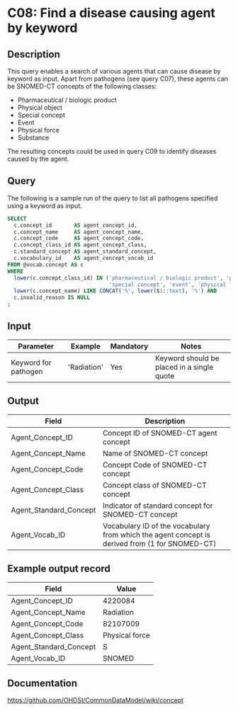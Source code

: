 <!---
Group:condition
Name:C08 Find a disease causing agent by keyword
Author:Patrick Ryan
CDM Version: 5.3
-->

# C08: Find a disease causing agent by keyword

## Description
This query enables a search of various agents that can cause disease by keyword as input. Apart from pathogens (see query  C07), these agents can be SNOMED-CT concepts of the following classes:
- Pharmaceutical / biologic product
- Physical object
- Special concept
- Event
- Physical force
- Substance

The resulting concepts could be used in query  C09 to identify diseases caused by the agent.

## Query
The following is a sample run of the query to list all pathogens specified using a keyword as input.

```sql
SELECT
  c.concept_id       AS agent_concept_id,
  c.concept_name     AS agent_concept_name,
  c.concept_code     AS agent_concept_code,
  c.concept_class_id AS agent_concept_class,
  c.standard_concept AS agent_standard_concept,
  c.vocabulary_id    AS agent_concept_vocab_id
FROM @vocab.concept AS c
WHERE
  lower(c.concept_class_id) IN ('pharmaceutical / biologic product', 'physical object',
                                'special concept', 'event', 'physical force', 'substance') AND
  lower(c.concept_name) LIKE CONCAT('%', lower($1::text), '%') AND
  c.invalid_reason IS NULL
;
```

## Input

|  Parameter |  Example |  Mandatory |  Notes |
| --- | --- | --- | --- |
|  Keyword for pathogen |  'Radiation' |  Yes | Keyword should be placed in a single quote |

## Output

|  Field |  Description |
| --- | --- |
|  Agent_Concept_ID |  Concept ID of SNOMED-CT agent concept |
|  Agent_Concept_Name |  Name of SNOMED-CT concept |
|  Agent_Concept_Code |  Concept Code of SNOMED-CT concept |
|  Agent_Concept_Class |  Concept class of SNOMED-CT concept |
|  Agent_Standard_Concept |  Indicator of standard concept for SNOMED-CT concept |
|  Agent_Vocab_ID |  Vocabulary ID of the vocabulary from which the agent concept is derived from (1 for SNOMED-CT) |

## Example output record

|  Field |  Value |
| --- | --- |
|  Agent_Concept_ID |  4220084 |
|  Agent_Concept_Name |  Radiation |
|  Agent_Concept_Code |  82107009 |
|  Agent_Concept_Class |  Physical force |
|  Agent_Standard_Concept |  S |
|  Agent_Vocab_ID |  SNOMED |

## Documentation
https://github.com/OHDSI/CommonDataModel/wiki/concept
